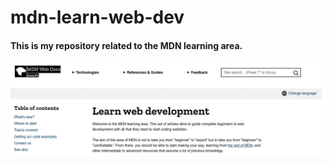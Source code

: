 # mdn-learn-web-dev

#### This is my repository related to the MDN learning area.

[<img align="left"  alt="mdn" width="800px" src="./images/mdn-learning-area.jpg" />][mdn]

[mdn]: https://developer.mozilla.org/en-US/docs/Learn
